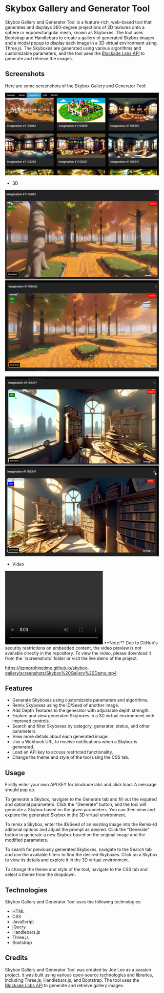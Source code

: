 # Skybox Gallery and Generator Tool

Skybox Gallery and Generator Tool is a feature-rich, web-based tool that generates and displays 360-degree projections of 2D textures onto a sphere or equorectangular mesh, known as Skyboxes. The tool uses Bootstrap and Handlebars to create a gallery of generated Skybox images and a modal popup to display each image in a 3D virtual environment using Three.js. The Skyboxes are generated using various algorithms and customizable parameters, and the tool uses the [Blockade Labs API](https://www.blockadelabs.com/) to generate and retrieve the images.

## Screenshots

Here are some screenshots of the Skybox Gallery and Generator Tool:

![Screenshot 1](/screenshots/SkyboxGallery.png)

- 3D

![Screenshot 2](/screenshots/SkyboxGallery3D.png)
![Screenshot 3](/screenshots/SkyboxGallery3D_2.png)

![Screenshot 4](/screenshots/SkyboxGallery3D_3.png)
![Screenshot 5](/screenshots/SkyboxGallery3D_4.png)

- Video
<video width="320" height="240" controls>
  <source src="https://itzmorphinetime.github.io/skybox-gallery/screenshots/Skybox Gallery Demo.mp4" type="video/mp4">
  Your browser does not support the video tag.
</video>
**Note:** Due to GitHub's security restrictions on embedded content, the video preview is not available directly in the repository. To view the video, please download it from the `/screenshots` folder or visit the live demo of the project.

https://itzmorphinetime.github.io/skybox-gallery/screenshots/Skybox%20Gallery%20Demo.mp4

## Features

- Generate Skyboxes using customizable parameters and algorithms.
- Remix Skyboxes using the ID/Seed of another image.
- Add Depth Textures to the generator with adjustable depth strength.
- Explore and view generated Skyboxes in a 3D virtual environment with improved controls.
- Search and filter Skyboxes by category, generator, status, and other parameters.
- View more details about each generated image.
- Use a Webhook URL to receive notifications when a Skybox is generated.
- Load an API key to access restricted functionality.
- Change the theme and style of the tool using the CSS tab.

## Usage

Firstly enter your own API KEY for blockade labs and click load. A message should pop up.

To generate a Skybox, navigate to the Generate tab and fill out the required and optional parameters. Click the "Generate" button, and the tool will generate a Skybox based on the given parameters. You can then view and explore the generated Skybox in the 3D virtual environment.

To remix a Skybox, enter the ID/Seed of an existing image into the Remix-Id aditional options and adjust the prompt as desired. Click the "Generate" button to generate a new Skybox based on the original image and the modified parameters.

To search for previously generated Skyboxes, navigate to the Search tab and use the available filters to find the desired Skyboxes. Click on a Skybox to view its details and explore it in the 3D virtual environment.

To change the theme and style of the tool, navigate to the CSS tab and select a theme from the dropdown.

## Technologies

Skybox Gallery and Generator Tool uses the following technologies:

- HTML
- CSS
- JavaScript
- jQuery
- Handlebars.js
- Three.js
- Bootstrap

## Credits

Skybox Gallery and Generator Tool was created by Joe Loe as a passion project. It was built using various open-source technologies and libraries, including Three.js, Handlebars.js, and Bootstrap. The tool uses the [Blockade Labs API](https://www.blockadelabs.com/) to generate and retrieve gallery images.
